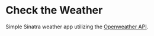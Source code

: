 # Check the Weather

Simple Sinatra weather app utilizing the [Openweather API](https://openweathermap.org/api).
